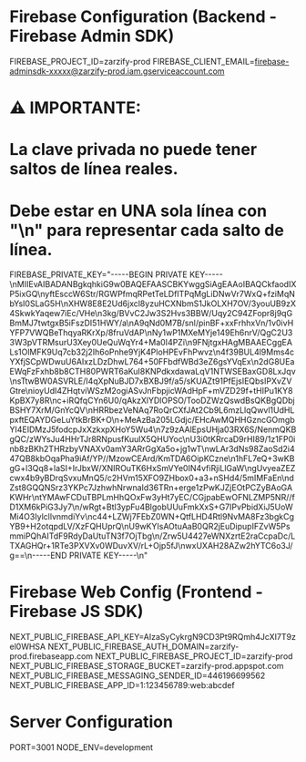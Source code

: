 # Firebase Configuration (Backend - Firebase Admin SDK)
FIREBASE_PROJECT_ID=zarzify-prod
FIREBASE_CLIENT_EMAIL=firebase-adminsdk-xxxxx@zarzify-prod.iam.gserviceaccount.com

# ⚠️ IMPORTANTE:
# La clave privada no puede tener saltos de línea reales.
# Debe estar en UNA sola línea con "\n" para representar cada salto de línea.
FIREBASE_PRIVATE_KEY="-----BEGIN PRIVATE KEY-----\nMIIEvAIBADANBgkqhkiG9w0BAQEFAASCBKYwggSiAgEAAoIBAQCkfaodIXP5ixGQ\nyftEsccW6Str/RGWPfmqRPetTeLDfITPqMgLiDNwVr7WxQ+fziMqNbYsI0SLaG5H\nXHW8E8E2Ud6jxcl8yzuHCXNbmS1JkOLXH7OV/3youUB9zX4SkwkYaqew7iEc/VHe\n3kg/BVvC2Jw3S2Hvs3BBW/Uqy2C94ZFopr8j9qGBmMJ7twtgxB5iFszDI51HWY/a\nA9qNd0M7B/snl/pinBF+xxFrhhxVn/1v0ivHYFP7VWQBeThqyaRKrXp/8fruVdAP\nNy1wP1MXeMYje149Eh6nrV/QgC2U33W3pVTRMsurU3Xey0UeQuWqYr4+Ma0I4PZi\n9FNjtgxHAgMBAAECggEALs1OlMFK9Uq7cb32j2Ih6oPnhe9YjK4PloHPEvFhPwvz\n4f39BUL4l9Mms4cYXfjSCpWDwuU6AIxzLDzDhwL764+50FFbdfWBd3eZ6gsYVqEx\n2dG8UEaEWqFzFxhb8b8CTH80PWRT6aKuI8KNPdkxdawaLqV1NTWSEBaxGD8LxJqv\nsTtwBW0ASVRLE/I4qXpNuBJD7xBXBJ9f/a5/sKUAZt91PfEjsIEQbsIPXvZVGtre\nioyUdI4ZHqtviWSzM2ogiASvJnFbpjicWAdHpF+mVZD29f+tHIPu1KY8KpBX7y8R\nc+iRQfqCYn6U0/qAkzXlYDlOPSO/TooDZWzQswdBsQKBgQDbjBSHY7XrM/GnYcQV\nHRRbezVeNAq7RoQrCXfJAt2Cb9L6mzLlqQwvl1UdHLpxftEQAYDGeLuYtkBrBK+O\n+MeAzBa205LGdjc/EHcAwMQHHGzncGOmgbYI4EIDMzJ5fodcpJxXzkxpXHoY5Wu4\n7z9zAAlEpsUHja03RX6S/NenmQKBgQC/zWYsJu4HHrTJr8RNpusfKuulX5QHUYoc\nU3i0tKRrcaD9rHI89/1z1FP0inb8zBKh2THRzbyVNAXv0amY3ARrGgXa5o+jg1wT\nwLAr3dNs98ZaoSd2i447QB8kbOqaPha9iAf/YP//MzowCEArd/KmTDA6OipKCzne\n1hFL7eQ+3wKBgG+l3Qq8+laSI+IrJbxW/XNIROuTK6HxSmVYe0IN4vfiRjiLlGaW\ngUvyeaZEZcwx4b9yBDrqSvxuMnQ5/c2HVm15XFO9ZHbox0+a3+nSHd4/5mIMFaEn\ndZst8GQQNSrz3YKPc7JzhwhNrwnaId36TRn+erge1zPwKJZjEOtPCZyBAoGAKWHr\ntYMAwFCDuTBPLmHhQOxFw3yHt7yEC/CGjpabEwOFNLZMP5NR//fD1XM6kPiG3Jy7\n/wRgt+Btl3ypFu4BlgobUUuFmkXxS+G7IPvPbidXiJ5UoWMi4O3IylcllvnmdiYv\nc44+LZWj7FEbZ0WN+QtfLHD4Rtl9NvMA8Fz3bgkCgYB9+H2otqpdLV/XzFQHUprQ\nU9wKYIsAOtuAaB0QR2jEuDipupIFZvW5PsmmiPQhAITdF9RdyDaUtuTN3f7OjTbg\n/Zrw5U4427eWNXzrtE2raCcpaDc/LTXAGHQr+1RTe3PXVXv0WDuvXV/rL+Ojp5fJ\nwxUXAH28AZw2hYTC6o3J/g==\n-----END PRIVATE KEY-----\n"

# Firebase Web Config (Frontend - Firebase JS SDK)
NEXT_PUBLIC_FIREBASE_API_KEY=AIzaSyCykrgN9CD3Pt9RQmh4JcXI7T9zel0WHSA
NEXT_PUBLIC_FIREBASE_AUTH_DOMAIN=zarzify-prod.firebaseapp.com
NEXT_PUBLIC_FIREBASE_PROJECT_ID=zarzify-prod
NEXT_PUBLIC_FIREBASE_STORAGE_BUCKET=zarzify-prod.appspot.com
NEXT_PUBLIC_FIREBASE_MESSAGING_SENDER_ID=446196699562
NEXT_PUBLIC_FIREBASE_APP_ID=1:123456789:web:abcdef

# Server Configuration
PORT=3001
NODE_ENV=development
